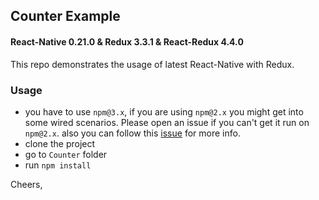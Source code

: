 ## Counter Example

#### React-Native 0.21.0 & Redux 3.3.1 & React-Redux 4.4.0

This repo demonstrates the usage of latest React-Native with Redux.

### Usage

- you have to use `npm@3.x`, if you are using `npm@2.x` you might get into some wired scenarios. Please open an issue if you can't get it run on `npm@2.x`. also you can follow this [issue](https://github.com/rackt/react-redux/issues/236) for more info.
- clone the project
- go to `Counter` folder
- run `npm install`

Cheers,
